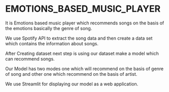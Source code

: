 # EMOTIONS_BASED_MUSIC_PLAYER

It is Emotions based music player which recommends songs on the basis of the emotions basically the genre of song.

We use Spotify API to extract the song data and then create a data set which contains the information about songs.

After Creating dataset next step is using our dataset make a model which can recommend songs.

Our Model has two modes one which will recommend on the basis of genre of song and other one which recommend on the basis of artist.

We use Streamlit for displaying our model as a web application.

